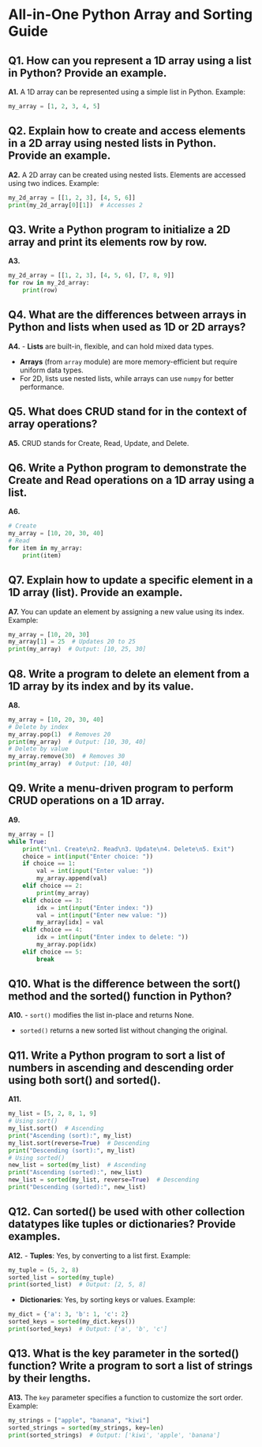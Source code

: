 # All-in-One Python Array and Sorting Guide

## Q1. How can you represent a 1D array using a list in Python? Provide an example.
**A1.** A 1D array can be represented using a simple list in Python. Example:
```python
my_array = [1, 2, 3, 4, 5]
```

## Q2. Explain how to create and access elements in a 2D array using nested lists in Python. Provide an example.
**A2.** A 2D array can be created using nested lists. Elements are accessed using two indices. Example:
```python
my_2d_array = [[1, 2, 3], [4, 5, 6]]
print(my_2d_array[0][1])  # Accesses 2
```

## Q3. Write a Python program to initialize a 2D array and print its elements row by row.
**A3.**
```python
my_2d_array = [[1, 2, 3], [4, 5, 6], [7, 8, 9]]
for row in my_2d_array:
    print(row)
```

## Q4. What are the differences between arrays in Python and lists when used as 1D or 2D arrays?
**A4.** - **Lists** are built-in, flexible, and can hold mixed data types.  
  - **Arrays** (from `array` module) are more memory-efficient but require uniform data types.  
  - For 2D, lists use nested lists, while arrays can use `numpy` for better performance.

## Q5. What does CRUD stand for in the context of array operations?
**A5.** CRUD stands for Create, Read, Update, and Delete.

## Q6. Write a Python program to demonstrate the Create and Read operations on a 1D array using a list.
**A6.**
```python
# Create
my_array = [10, 20, 30, 40]
# Read
for item in my_array:
    print(item)
```

## Q7. Explain how to update a specific element in a 1D array (list). Provide an example.
**A7.** You can update an element by assigning a new value using its index. Example:
```python
my_array = [10, 20, 30]
my_array[1] = 25  # Updates 20 to 25
print(my_array)  # Output: [10, 25, 30]
```

## Q8. Write a program to delete an element from a 1D array by its index and by its value.
**A8.**
```python
my_array = [10, 20, 30, 40]
# Delete by index
my_array.pop(1)  # Removes 20
print(my_array)  # Output: [10, 30, 40]
# Delete by value
my_array.remove(30)  # Removes 30
print(my_array)  # Output: [10, 40]
```

## Q9. Write a menu-driven program to perform CRUD operations on a 1D array.
**A9.**
```python
my_array = []
while True:
    print("\n1. Create\n2. Read\n3. Update\n4. Delete\n5. Exit")
    choice = int(input("Enter choice: "))
    if choice == 1:
        val = int(input("Enter value: "))
        my_array.append(val)
    elif choice == 2:
        print(my_array)
    elif choice == 3:
        idx = int(input("Enter index: "))
        val = int(input("Enter new value: "))
        my_array[idx] = val
    elif choice == 4:
        idx = int(input("Enter index to delete: "))
        my_array.pop(idx)
    elif choice == 5:
        break
```

## Q10. What is the difference between the sort() method and the sorted() function in Python?
**A10.** - `sort()` modifies the list in-place and returns None.  
  - `sorted()` returns a new sorted list without changing the original.

## Q11. Write a Python program to sort a list of numbers in ascending and descending order using both sort() and sorted().
**A11.**
```python
my_list = [5, 2, 8, 1, 9]
# Using sort()
my_list.sort()  # Ascending
print("Ascending (sort):", my_list)
my_list.sort(reverse=True)  # Descending
print("Descending (sort):", my_list)
# Using sorted()
new_list = sorted(my_list)  # Ascending
print("Ascending (sorted):", new_list)
new_list = sorted(my_list, reverse=True)  # Descending
print("Descending (sorted):", new_list)
```

## Q12. Can sorted() be used with other collection datatypes like tuples or dictionaries? Provide examples.
**A12.** - **Tuples**: Yes, by converting to a list first. Example:
  ```python
  my_tuple = (5, 2, 8)
  sorted_list = sorted(my_tuple)
  print(sorted_list)  # Output: [2, 5, 8]
  ```
  - **Dictionaries**: Yes, by sorting keys or values. Example:
  ```python
  my_dict = {'a': 3, 'b': 1, 'c': 2}
  sorted_keys = sorted(my_dict.keys())
  print(sorted_keys)  # Output: ['a', 'b', 'c']
  ```

## Q13. What is the key parameter in the sorted() function? Write a program to sort a list of strings by their lengths.
**A13.** The `key` parameter specifies a function to customize the sort order. Example:
```python
my_strings = ["apple", "banana", "kiwi"]
sorted_strings = sorted(my_strings, key=len)
print(sorted_strings)  # Output: ['kiwi', 'apple', 'banana']
```